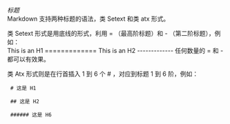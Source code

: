 *标题*   
Markdown 支持两种标题的语法，类 Setext 和类 atx 形式。      
   
类 Setext 形式是用底线的形式，利用 = （最高阶标题）和 - （第二阶标题），例如：   
      This is an H1
      =============
      This is an H2
      -------------
任何数量的 = 和 - 都可以有效果。   
   
类 Atx 形式则是在行首插入 1 到 6 个 # ，对应到标题 1 到 6 阶，例如：   

     # 这是 H1
     
     ## 这是 H2
     
     ###### 这是 H6
